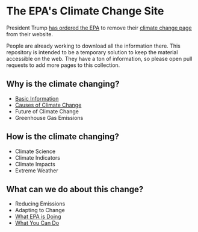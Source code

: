 # The EPA's Climate Change Site

President Trump [has ordered the EPA](http://www.reuters.com/article/us-usa-trump-epa-climatechange-idUSKBN15906G) to remove their [climate change page](https://www.epa.gov/climatechange) from their website.

People are already working to download all the information there. This repository is intended to be a temporary solution to keep the material accessible on the web. They have a ton of information, so please open pull requests to add more pages to this collection.

## Why is the climate changing?
- [Basic Information](https://github.com/nickyr/epa-climate-change/blob/master/basic_information.md)
- [Causes of Climate Change](https://github.com/nickyr/epa-climate-change/blob/master/causes_of_climate_change.md)
- Future of Climate Change
- Greenhouse Gas Emissions

## How is the climate changing?
- Climate Science
- Climate Indicators
- Climate Impacts
- Extreme Weather

## What can we do about this change?
- Reducing Emissions
- Adapting to Change
- [What EPA is Doing](https://github.com/nickyr/epa-climate-change/blob/master/what_epa_is_doing.md)
- [What You Can Do](https://github.com/nickyr/epa-climate-change/blob/master/what_you_can_do.md)